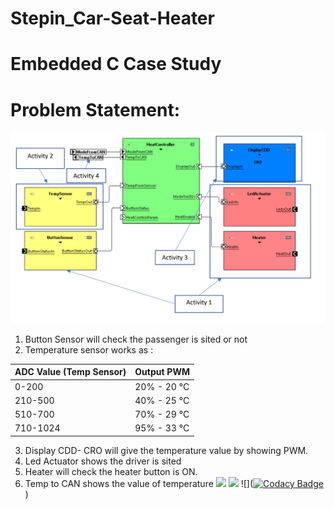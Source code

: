 # Stepin_Car-Seat-Heater
# Embedded C Case Study

# Problem Statement: 
![activity_list](https://github.com/nuPURohit/Embedded_C_LTTS/blob/main/simulation/activity_list.png)
1. Button Sensor will check the passenger is sited or not
2. Temperature sensor works as :

ADC Value (Temp Sensor)| Output PWM
----------|----------
0-200 | 20% - 20 °C
210-500 | 40% - 25 °C
510-700 | 70% - 29 °C
710-1024 | 95% - 33 °C

3. Display CDD- CRO will give the temperature value by 
showing PWM.
4. Led Actuator shows the driver is sited 
5. Heater will check the heater button is ON.
6. Temp to CAN shows the value of temperature
![](https://www.code-inspector.com/project/28857/score/svg)
![](https://www.code-inspector.com/project/28857/status/svg)
![]([![Codacy Badge](https://app.codacy.com/project/badge/Grade/c6dcd198d1694d7185c04b145c9f93d6)](https://www.codacy.com/gh/SHIRDI222/Stepin_Car-Seat-Heater/dashboard?utm_source=github.com&amp;utm_medium=referral&amp;utm_content=SHIRDI222/Stepin_Car-Seat-Heater&amp;utm_campaign=Badge_Grade))
